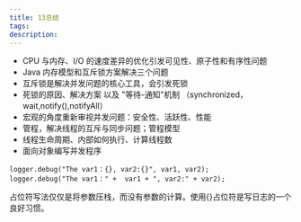 ```yaml
---
title: 13总结
tags:
description:
---
```

- CPU 与内存、I/O 的速度差异的优化引发可见性、原子性和有序性问题
- Java 内存模型和互斥锁方案解决三个问题
- 互斥锁是解决并发问题的核心工具，会引发死锁
- 死锁的原因、解决方案 以及 "等待-通知"机制 （synchronized，wait,notify(),notifyAll）
- 宏观的角度重新审视并发问题：安全性、活跃性、性能
- 管程，解决线程的互斥与同步问题；管程模型
- 线程生命周期、内部如何执行、计算线程数
- 面向对象编写并发程序

```
logger.debug("The var1：{}, var2:{}", var1, var2);
logger.debug("The var1：" +  var1 + ", var2:" + var2);
```
占位符写法仅仅是将参数压栈，而没有参数的计算。使用{}占位符是写日志的一个良好习惯。

